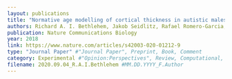 ```yaml
---
layout: publications
title: "Normative age modelling of cortical thickness in autistic males"
authors: Richard A. I. Bethlehem, Jakob Seidlitz, Rafael Romero-Garcia, Stavros Trakoshis, Guillaume Dumas, Michael V. Lombardo
publication: Nature Communications Biology
year: 2018
link: https://www.nature.com/articles/s42003-020-01212-9
type: "Journal Paper" #"Journal Paper", Preprint, Book, Comment
category: Experimental #"Opinion:Perspectives", Review, Computational, Social Cognitive and Affective Neuroscience, Experimental
filename: 2020.09.04_R.A.I.Bethlehem #MM.DD.YYYY_F.Author
---
```

